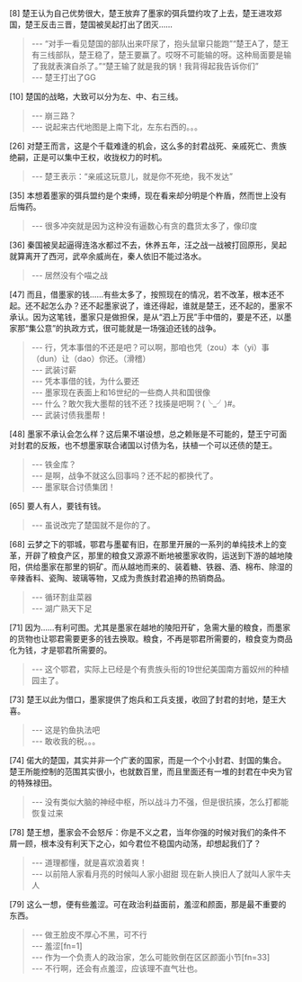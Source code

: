 
[8] 楚王认为自己优势很大，楚王放弃了墨家的弭兵盟约攻了上去，楚王进攻郑国，楚王反击三晋，楚国被吴起打出了团灭……
>--- “对手一看见楚国的部队出来吓尿了，抱头鼠窜只能跑”“楚王A了，楚王有三线部队，楚王稳了，楚王要赢了。哎呀不可能输的呀。这种局面要是输了我就表演自杀了。”“楚王输了就是我的锅！我背得起我告诉你们”<br>
>--- 楚王打出了GG<br>

[10] 楚国的战略，大致可以分为左、中、右三线。
>--- 崩三路？<br>
>--- 说起来古代地图是上南下北，左东右西的。。。<br>

[26] 对楚王而言，这是个千载难逢的机会，这么多的封君战死、亲戚死亡、贵族绝嗣，正是可以集中王权，收拢权力的时机。
>--- 楚王表示：“亲戚这玩意儿，就是你不死绝，我不发达”<br>

[35] 本想着墨家的弭兵盟约是个束缚，现在看来却分明是个杵盾，然而世上没有后悔药。
>--- 很多冲突就是因为这种没有逼数心有贪的蠢货太多了，像印度<br>

[36] 秦国被吴起逼得连洛水都过不去，休养五年，汪之战一战被打回原形，吴起就算离开了西河，武卒余威尚在，秦人依旧不能过洛水。
>--- 居然没有个喵之战<br>

[47] 而且，借墨家的钱……有些太多了，按照现在的情况，若不改革，根本还不起。还不起怎么办？还不起墨家说了，谁还得起，谁就是楚王，还不起的，墨家不承认。因为这笔钱，墨家只是做担保，是从“泗上万民”手中借的，要是不还，以墨家那“集公意”的执政方式，很可能就是一场强迫还钱的战争。
>--- 行，凭本事借的不还是吧？可以啊，那咱也凭（zou）本（yi）事（dun）让（dao）你还。（滑稽）<br>
>--- 武装讨薪<br>
>--- 凭本事借的钱，为什么要还<br>
>--- 墨家现在表面上和16世纪的一些商人共和国很像<br>
>--- 什么？敢欠我大墨帮的钱不还？找揍是吧啊？(╰_╯)#。<br>
>--- 武装讨债我墨帮！<br>

[48] 墨家不承认会怎么样？这后果不堪设想，总之赖账是不可能的，楚王宁可面对封君的反叛，也不想墨家联合诸国以讨债为名，扶植一个可以还债的楚王。
>--- 铁金库？<br>
>--- 是啊，战争不就这么回事吗？还不起的都换代了。<br>
>--- 墨家联合讨债集团！<br>

[65] 要人有人，要钱有钱。
>--- 虽说改完了楚国就不是你的了。<br>

[68] 云梦之下的鄂城，鄂君与墨翟有旧，在那里开展的一系列的单纯技术上的变革，开辟了粮食产区，那里的粮食又源源不断地被墨家收购，运送到下游的越地陵阳，供给墨家在那里的铜矿。而从越地而来的、装着糖、铁器、酒、棉布、除湿的辛辣香料、瓷陶、玻璃等物，又成为贵族封君追捧的热销商品。
>--- 循环割韭菜器<br>
>--- 湖广熟天下足<br>

[71] 因为……有利可图。尤其是墨家在越地的陵阳开矿，急需大量的粮食，而墨家的货物也让鄂君需要更多的钱去换取。粮食，不再是鄂君所需要的，粮食变为商品化为钱，才是鄂君所需要的。
>--- 这个鄂君，实际上已经是个有贵族头衔的19世纪美国南方蓄奴州的种植园主了。<br>

[73] 楚王以此为借口，墨家提供了炮兵和工兵支援，收回了封君的封地，楚王大喜。
>--- 这是钓鱼执法吧<br>
>--- 敢收我的税。。。<br>

[74] 偌大的楚国，其实并非一个广袤的国家，而是一个个小封君、封国的集合。楚王所能控制的范围其实很小，也就数百里，而且里面还有一堆的封君在中央为官的特殊禄田。
>--- 没有类似大脑的神经中枢，所以战斗力不强，但是很抗揍，怎么打都能恢复过来<br>

[78] 楚王想，墨家会不会怒斥：你是不义之君，当年你强的时候对我们的条件不屑一顾，根本没有利天下之心，如今君位不稳国内动荡，却想起我们了？
>--- 道理都懂，就是喜欢浪着爽！<br>
>--- 以前陪人家看月亮的时候叫人家小甜甜 现在新人换旧人了就叫人家牛夫人<br>

[79] 这么一想，便有些羞涩。可在政治利益面前，羞涩和颜面，那是最不重要的东西。
>--- 做王脸皮不厚心不黑，可不行<br>
>--- 羞涩[fn=1]<br>
>--- 作为一个负责人的政治家，怎么可能败倒在区区颜面小节[fn=33]<br>
>--- 不行啊，还会有点羞涩，应该理不直气壮也。<br>
